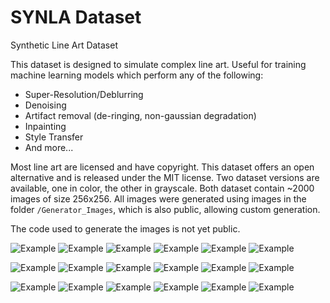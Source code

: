 # SYNLA Dataset
 Synthetic Line Art Dataset

This dataset is designed to simulate complex line art. Useful for training machine learning models which perform any of the following:
 - Super-Resolution/Deblurring
 - Denoising
 - Artifact removal (de-ringing, non-gaussian degradation)
 - Inpainting
 - Style Transfer
 - And more...

Most line art are licensed and have copyright. This dataset offers an open alternative and is released under the MIT license.
Two dataset versions are available, one in color, the other in grayscale. Both dataset contain ~2000 images of size 256x256. All images were generated using images in the folder `/Generator_Images`, which is also public, allowing custom generation.

The code used to generate the images is not yet public.

![Example][b0]
![Example][b1]
![Example][b2]
![Example][c0]
![Example][c1]
![Example][c2]

![Example][b3]
![Example][b4]
![Example][b5]
![Example][c3]
![Example][c4]
![Example][c5]

![Example][b6]
![Example][b7]
![Example][b8]
![Example][c6]
![Example][c7]
![Example][c8]

[b0]: Dataset_Grayscale/1e2fb2f838034fc7a0a43b6b0c7ab321.png "Example"
[b1]: Dataset_Grayscale/5f1ed8c90aa948b995f0360986e3bb74.png "Example"
[b2]: Dataset_Grayscale/07a3fd4cd8664fb59283d0444dae5c34.png "Example"
[b3]: Dataset_Grayscale/07c91b920fee4ae29788b62b0be3ee3c.png "Example"
[b4]: Dataset_Grayscale/5260f5d41c964c02a8c6dc0ccffb98c7.png "Example"
[b5]: Dataset_Grayscale/7239d739b4b748659c0fd11c2f8c16a2.png "Example"
[b6]: Dataset_Grayscale/7974b1a2e1ea4716b38a4fe67ebceefc.png "Example"
[b7]: Dataset_Grayscale/34975c49c334461d88f528ca66b5d347.png "Example"
[b8]: Dataset_Grayscale/40514e8fe57b46c9893f389f0c8cbc3c.png "Example"
[b9]: Dataset_Grayscale/41081c08f20e49789001bf5fbfc78c0e.png "Example"
[b10]: Dataset_Grayscale/516834a8700b492fa15cdda4f7a922ef.png "Example"
[b11]: Dataset_Grayscale/604640bd7991447a9b821ef4a7635e95.png "Example"
[b12]: Dataset_Grayscale/a07b65d476d3452fa8d3f177dce57b4b.png "Example"
[b13]: Dataset_Grayscale/d90e3bdd02b84c24931fbae73369912e.png "Example"
[b14]: Dataset_Grayscale/d675aaf747e0442ba5e2a6d23de0d9d8.png "Example"
[b15]: Dataset_Grayscale/d2266e99306741c8966d41a30b86c768.png "Example"
[b16]: Dataset_Grayscale/dc73f16a51fa472f9afcd328b5089e4c.png "Example"
[b17]: Dataset_Grayscale/dd026b40723a43edb2d6151cb3661c70.png "Example"
[b18]: Dataset_Grayscale/dda3be7a167a46fbab343d0698b49c48.png "Example"
[b19]: Dataset_Grayscale/e76762b8566e4aad93efbe377d142f6e.png "Example"


[c0]: Dataset_Color/3eb472f414bb4fc4abb34e54f15db3e8.png "Example"
[c1]: Dataset_Color/3ecc4f2627e8422f8be88c61a06677e5.png "Example"
[c2]: Dataset_Color/4ad3262bbdcf46428550618b5e660e42.png "Example"
[c3]: Dataset_Color/4b20654b89804a29bf848da246ffbee3.png "Example"
[c4]: Dataset_Color/5cbccd50fca24ae092fa46d4b631e54d.png "Example"
[c5]: Dataset_Color/6f44c50796c441f5ae0c90e08cc20f65.png "Example"
[c6]: Dataset_Color/19abf47ddf514840826b0d66183fea5a.png "Example"
[c7]: Dataset_Color/42b4b3e883af4b23bf4eb5e03c5081b9.png "Example"
[c8]: Dataset_Color/44adf0175c104f928ebb4a6b286105c0.png "Example"
[c9]: Dataset_Color/79b95c81ac1f4ea5b524061991da63d9.png "Example"
[c10]: Dataset_Color/206ee1ac1c0c417589c25ccfd2c03747.png "Example"
[c11]: Dataset_Color/698b50647de74dd7a13d189e1cce1600.png "Example"
[c12]: Dataset_Color/702a89530744494288c8cf4b67bb131c.png "Example"
[c13]: Dataset_Color/1622a8f106a6402d9b67c12c5f1ec4da.png "Example"
[c14]: Dataset_Color/3372a68521464346b0db91814a87bfbc.png "Example"
[c15]: Dataset_Color/b1f320e4d1a9445a9fdcf75482e322e1.png "Example"
[c16]: Dataset_Color/b3c70d289d13414c8b2bbb9bf1186eab.png "Example"
[c17]: Dataset_Color/c690d0231e544587b5d92d5c8e7618fd.png "Example"
[c18]: Dataset_Color/eafff3ee01634f3aba4bcdec89fea80e.png "Example"
[c19]: Dataset_Color/f5fbc8cdf6b141c58094a1531681fa83.png "Example"





